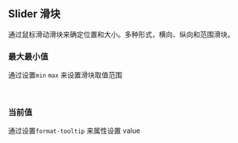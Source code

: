 <div class="demo-header">
<p class="overviewicon">
  <span class="wapi-business-slider"/>
</p>

## Slider 滑块

<nova-uxlink widget-name="Slider"></nova-uxlink>

通过鼠标滑动滑块来确定位置和大小。多种形式，横向、纵向和范围滑块。

</div>

### 最大最小值

通过设置`min` `max` 来设置滑块取值范围

<nova-demo-view link="slider/max-min"></nova-demo-view>

<br>

### 当前值

通过设置`format-tooltip` 来属性设置 value

<nova-demo-view link="slider/format-tooltip"></nova-demo-view>

<br>

